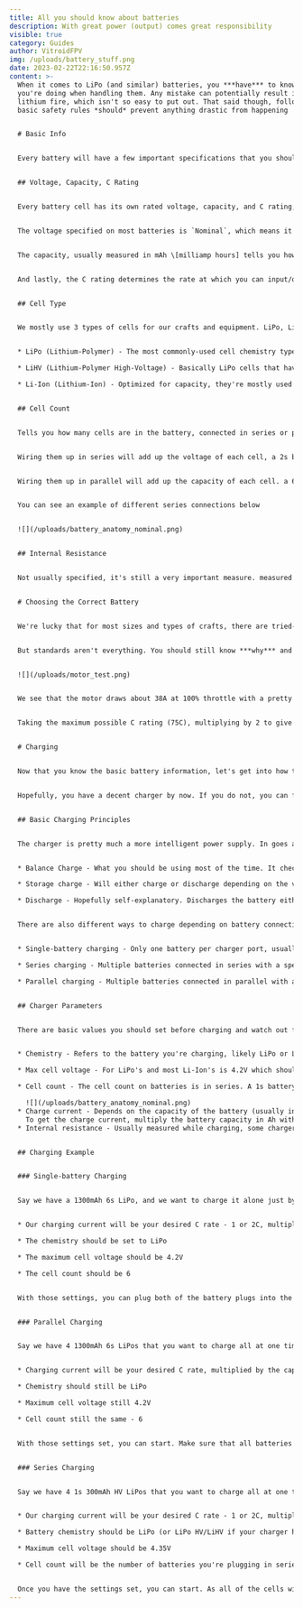```yaml
---
title: All you should know about batteries
description: With great power (output) comes great responsibility
visible: true
category: Guides
author: VitroidFPV
img: /uploads/battery_stuff.png
date: 2023-02-22T22:16:50.957Z
content: >-
  When it comes to LiPo (and similar) batteries, you ***have*** to know what
  you're doing when handling them. Any mistake can potentially result in a
  lithium fire, which isn't so easy to put out. That said though, following
  basic safety rules *should* prevent anything drastic from happening


  # Basic Info


  Every battery will have a few important specifications that you should look out for when buying/using/charging. I'll try to summarize it as best as I can


  ## Voltage, Capacity, C Rating


  Every battery cell has its own rated voltage, capacity, and C rating, these three are pretty much the most important specifications, usually written right on the battery and in the product specifications


  The voltage specified on most batteries is `Nominal`, which means it's like the average voltage throughout the whole voltage range. You'll most often see this listed as 3.7V for most batteries. There's also a `Maximum` and `Minimum` safe voltage. For 3.7V nominal batteries, that is 4.2V and 3.5V in that order. **You should not charge a cell over 4.2V** or it could go up in smoke. **You should not discharge it under 3.5V**, any lower will start to damage the internal chemistry


  The capacity, usually measured in mAh \[milliamp hours] tells you how much current you can draw for an hour until the battery is "empty" and needs to be re-charged. 2000mAh is 2A for one hour, 1A for two hours, or 20A for 1/10th of an hour


  And lastly, the C rating determines the rate at which you can input/output current. `C × Capacity [in Ah] = Current in/out` For charging, you should charge it at 1C, for a 2000mAh battery that would be 2A, 2C for 200mAh would be 4A, and so on. Most batteries should list the output current rate as around 70-120C. Anything above ~75C is technically impossible, so the higher values are often just marketing and/or different ways of measuring the current rate. Make sure to pick a battery that has a current output higher than the maximum draw of all 4 of your motors


  ## Cell Type


  We mostly use 3 types of cells for our crafts and equipment. LiPo, LiHV, and Li-Ion


  * LiPo (Lithium-Polymer) - The most commonly-used cell chemistry type. Can be optimized for both capacity and current output, we're mostly using it for the latter. Usually flat rectangular cells. 4.2V max, 3.7 nominal, 3.5V min

  * LiHV (Lithium-Polymer High-Voltage) - Basically LiPo cells that have been tested not to explode when charged to higher voltages. This higher voltage range can give longer flight times or more power output. 4.35V max, 3.85V nominal, 3.5V min

  * Li-Ion (Lithium-Ion) - Optimized for capacity, they're mostly used for stuff that doesn't need as much current. Radios, goggles, or lightweight/current-efficient crafts. Usually cylindrical cells. Usually 4.2V max (with older cells it may be 4.1V, be careful), 3.7V nominal, 2.8-3V min


  ## Cell Count


  Tells you how many cells are in the battery, connected in series or parallel. A 1s battery is just a singular cell, a 6s battery is 6 cells connected in series, and a 6s2p battery is 12 cells, 6 in series, 2 of those series packs in parallel


  Wiring them up in series will add up the voltage of each cell, a 2s battery will have a max voltage of 8.4V, 6s will be 25.2V


  Wiring them up in parallel will add up the capacity of each cell. a 6s2p 2000mAh battery will be made out of two 1000mAh 6s packs


  You can see an example of different series connections below


  ![](/uploads/battery_anatomy_nominal.png)


  ## Internal Resistance


  Not usually specified, it's still a very important measure. measured in mΩ \[milliohms], it can be used as a rough estimate of battery health, the lower the better. Most modern chargers will measure it while charging, or have a separate mode for its measurement. Under 10mΩ is great, under 20mΩ is fine, above 20 isn't great, and you should retire the battery


  # Choosing the Correct Battery


  We're lucky that for most sizes and types of crafts, there are tried-and-true capacities and cell counts that work best. Say for example, on a 5" freestyle/race quad, you will ideally be running a 1000-1500mAh 6s battery that is rated at least for 75C of current output. Or for a toothpick, you will have a range of different cell counts, usually around 300-600mAh


  But standards aren't everything. You should still know ***why*** and ***how*** those values are selected. The main thing you should watch out for is the maximum current draw. The manufacturer should provide datasheets with motor tests that will show a maximum current draw **per motor.** Obviously, if they're in a quadcopter, you have to multiply that current rating by 4 for each motor to get the total. Let's say a typical 2207 1850kv motor from FlyFish RC that I recently [wrote about](https://vitroidfpv-sv.netlify.app/articles/news-flyfish-flash-volador#flash-motors)


  ![](/uploads/motor_test.png)


  We see that the motor draws about 38A at 100% throttle with a pretty generic 5.1" sized prop and a 6s battery. That gives us approximately 150A of total current draw. This may sound like a lot, but you're not likely to be at 100% throttle all the time, and most batteries can take up to double their C rating for a short period of time. 


  Taking the maximum possible C rating (75C), multiplying by 2 to give us 150C, and thus we need at least a 1000mAh battery to be able to output that 150A of current that's being drawn by the motors. You can of course pick a higher C-rated battery, but as said earlier, anything above ~75C is usually just for marketing. You can also go up in capacity, but there are diminishing returns with extra weight


  # Charging


  Now that you know the basic battery information, let's get into how to charge them without starting a fire. Battery misuse (especially during charging) can easily and very quickly result in a lot of damage. Knowing what you're doing is very important


  Hopefully, you have a decent charger by now. If you do not, you can find a list of some decent ones here (if I remember to put in the link). So, let's get into the basics:


  ## Basic Charging Principles


  The charger is pretty much a more intelligent power supply. In goes a regulated 12-24V from a PSU, and out goes at a set voltage with a set current until the battery is at the set voltage. But you should know that there are a few charging modes that you will inevitably use:


  * Balance Charge - What you should be using most of the time. It checks every cell using the balance plug of the battery and charges each one to the set voltage. A non-balanced battery is a dangerous battery

  * Storage charge - Will either charge or discharge depending on the voltage of the cell to get it down to the set storage voltage. The storage voltage is often times equal to the nominal voltage (3.7V) and is used to preserve the life of the battery

  * Discharge - Hopefully self-explanatory. Discharges the battery either to a set minimum voltage or until 0V to practically kill it. Useful for safely getting rid of old batteries


  There are also different ways to charge depending on battery connection:


  * Single-battery charging - Only one battery per charger port, usually the simplest and safest

  * Series charging - Multiple batteries connected in series with a special series charging board. Usually for 1s batteries, most larger chargers make it somewhat hard to charge these small 1s packs. Plugging 4 1s 300mAh batteries into a series charging board will make it look like a single 4s 300mAh battery to the charger

  * Parallel charging - Multiple batteries connected in parallel with a special parallel charging board. Usually for >2s batteries. Plugging in 4 1300mAh 6s batteries into a parallel charging board will make it look like a single 6s 5200mAh battery to the charger. You have to be very careful to make sure that all batteries are within 0.1V per cell of each other before plugging them in, otherwise they will **violently** equalize


  ## Charger Parameters


  There are basic values you should set before charging and watch out for during charging. Some of these may be repeated from the battery info section, but specified for charging:


  * Chemistry - Refers to the battery you're charging, likely LiPo or Li-Ion, or some other exotic battery you may want to charge

  * Max cell voltage - For LiPo's and most Li-Ion's is 4.2V which should be the default on the charger. The voltage most often printed on batteries is the nominal voltage, but you don't want to enter this as the max cell voltage. It wouldn't cause any harm, but you'd end up with a half-full battery

  * Cell count - The cell count on batteries is in series. A 1s battery has only one cell, 6s has 6 cells, and so on. This is what you enter as the Cell count. See the image below once again for a simple explanation of series connection and its effects on voltage

    ![](/uploads/battery_anatomy_nominal.png)
  * Charge current - Depends on the capacity of the battery (usually in mAh) and the C rate. Also above for the battery info, but I'll throw it here too, specifically for charging: \
    To get the charge current, multiply the battery capacity in Ah with the C rate (ideally use 1C, but you can go higher if time constrained). A 1300mAh battery at 1C will be charged at 1.3A (1.3 × 1), at 2C it'll be 2.6A (1.3 × 2), etc...
  * Internal resistance - Usually measured while charging, some chargers may have a dedicated IR measuring mode. Used as a rough estimate of battery health - Under 10mΩ is great, under 20mΩ is fine, above 20 isn't great, and you should retire the battery


  ## Charging Example


  ### Single-battery Charging


  Say we have a 1300mAh 6s LiPo, and we want to charge it alone just by plugging it right into the charger:


  * Our charging current will be your desired C rate - 1 or 2C, multiplied by the capacity, which gives us 1.3 or 2.6A

  * The chemistry should be set to LiPo

  * The maximum cell voltage should be 4.2V

  * The cell count should be 6


  With those settings, you can plug both of the battery plugs into the charger, and start charging. The charger should stop automatically when all of the cells are full and have been balanced. You can then exit back out of the charging mode, unplug the battery, and go fly!


  ### Parallel Charging


  Say we have 4 1300mAh 6s LiPos that you want to charge all at one time using a parallel charging board:


  * Charging current will be your desired C rate, multiplied by the capacity and the number of batteries, giving us 1.3 (or 2.6A) × 4 = 5.2 (or 10.4A)

  * Chemistry should still be LiPo

  * Maximum cell voltage still 4.2V

  * Cell count still the same - 6


  With those settings set, you can start. Make sure that all batteries are within 0.1V per cell of each other before plugging them in. Plug the parallel charging board into the charger, and then plug all of the batteries in, XT60 first, then all of the balance plugs. Double-check that everything is correct, and you can then charge as you would normally, see above


  ### Series Charging


  Say we have 4 1s 300mAh HV LiPos that you want to charge all at one time using a series charging board:


  * Our charging current will be your desired C rate - 1 or 2C, multiplied by the capacity, which gives us 0.3 or 0.6A

  * Battery chemistry should be LiPo (or LiPo HV/LiHV if your charger has that distinction)

  * Maximum cell voltage should be 4.35V

  * Cell count will be the number of batteries you're plugging in series, in this case 4


  Once you have the settings set, you can start. As all of the cells will act as multiple in one 4s battery, their voltage doesn't need to match, the balancing will take care of that. There is no order of plugging stuff in, and you can charge as normal, see above
---
```

